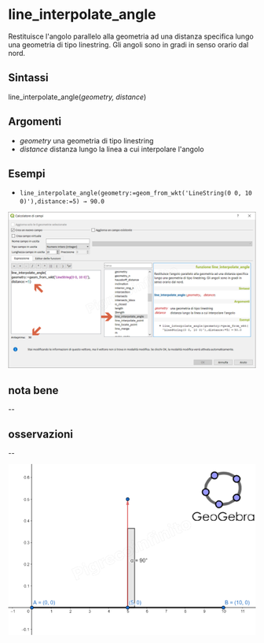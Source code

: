 # line_interpolate_angle

Restituisce l'angolo parallelo alla geometria ad una distanza specifica lungo una geometria di tipo linestring. Gli angoli sono in gradi in senso orario dal nord.

## Sintassi

line_interpolate_angle(_geometry, distance_)

## Argomenti

* _geometry_ una geometria di tipo linestring
* _distance_ distanza lungo la linea a cui interpolare l'angolo

## Esempi

* `line_interpolate_angle(geometry:=geom_from_wkt('LineString(0 0, 10 0)'),distance:=5) → 90.0`

![](/img/geometria/line_interpolate_angle/line_interpolate_angle1.png)

## nota bene

--

## osservazioni

--

![](/img/geometria/line_interpolate_angle/line_interpolate_angle2.png)